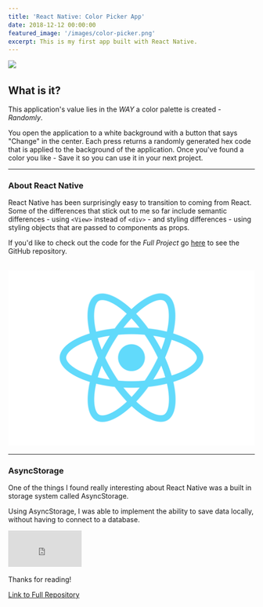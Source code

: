 ```yaml
---
title: 'React Native: Color Picker App'
date: 2018-12-12 00:00:00
featured_image: '/images/color-picker.png'
excerpt: This is my first app built with React Native.
---
```


![](/images/color-picker.png)

## What is it?

This application's value lies in the *WAY* a color palette is created - _Randomly_.

You open the application to a white background with a button that says "Change" in the center. Each press returns a randomly generated hex code that is applied to the background of the application. Once you've found a color you like - Save it so you can use it in your next project.

---

### About React Native

React Native has been surprisingly easy to transition to coming from React. Some of the differences that stick out to me so far include semantic differences - using `<View>` instead of `<div>` - and styling differences - using styling objects that are passed to components as props.

If you'd like to check out the code for the _Full Project_ go [here](https://github.com/vpio/React-Native-Color-Picker) to see the GitHub repository.

<div class="gallery" data-columns="6">
  <img>
	<img src="/images/React-icon.svg">
</div>

---

### AsyncStorage

One of the things I found really interesting about React Native was a built in storage system called AsyncStorage.

Using AsyncStorage, I was able to implement the ability to save data locally, without having to connect to a database.

<iframe width="150" height="74" src="https://player.vimeo.com/video/306033787" frameborder="0" allowFullScreen mozallowfullscreen webkitAllowFullScreen></iframe>

Thanks for reading!

<a href="#" class="button button--large">Link to Full Repository</a>
